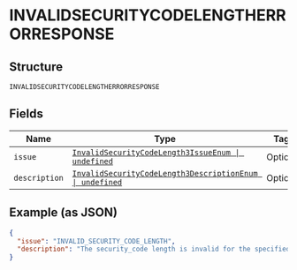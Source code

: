 
# INVALIDSECURITYCODELENGTHERRORRESPONSE

## Structure

`INVALIDSECURITYCODELENGTHERRORRESPONSE`

## Fields

| Name | Type | Tags | Description |
|  --- | --- | --- | --- |
| `issue` | [`InvalidSecurityCodeLength3IssueEnum \| undefined`](../../doc/models/invalid-security-code-length-3-issue-enum.md) | Optional | - |
| `description` | [`InvalidSecurityCodeLength3DescriptionEnum \| undefined`](../../doc/models/invalid-security-code-length-3-description-enum.md) | Optional | - |

## Example (as JSON)

```json
{
  "issue": "INVALID_SECURITY_CODE_LENGTH",
  "description": "The security_code length is invalid for the specified card brand."
}
```

